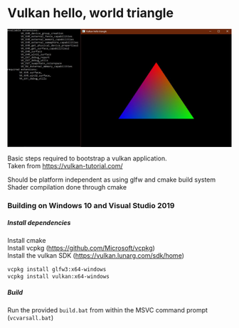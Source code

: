 
# Vulkan hello, world triangle
<img src="triangle.jpg" width="1147px"></img>

Basic steps required to bootstrap a vulkan application.  
Taken from https://vulkan-tutorial.com/  
  
Should be platform independent as using glfw and cmake build system  
Shader compilation done through cmake  
  

### Building on Windows 10 and Visual Studio 2019  

##### Install dependencies
Install cmake  
Install vcpkg (https://github.com/Microsoft/vcpkg)  
Install the vulkan SDK (https://vulkan.lunarg.com/sdk/home)  

```
vcpkg install glfw3:x64-windows  
vcpkg install vulkan:x64-windows  
```

##### Build
Run the provided `build.bat` from within the MSVC command prompt (`vcvarsall.bat`)
